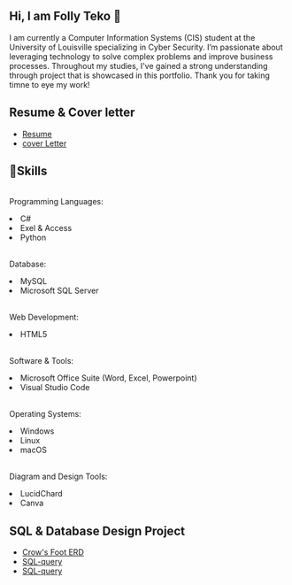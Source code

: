 ## Hi, I am Folly Teko 👋

I am currently a Computer Information Systems (CIS) student at the University of Louisville specializing in Cyber Security. I’m passionate about leveraging technology to solve complex problems and improve business processes. Throughout my studies, I've gained a strong understanding through project that is showcased in this portfolio. Thank you for taking timne to eye my work!

## Resume & Cover letter
<ul dir="auto">
<li><a href="https://github.com/fpteko/Resume.git">Resume</a></li>
<li><a href="https://github.com/fpteko/cover-letter.git">cover Letter</a></li>
</ul>

## 🧠Skills
<p dir="auto"><br>Programming Languages:<br></p>
<li> C#</li>
<li> Exel & Access</li>
<li> Python</li>

<p dir="auto"><br>Database:<br></p>
<li> MySQL</li>
<li> Microsoft SQL Server</li>

<p dir="auto"><br>Web Development:<br></p>
<li> HTML5</li>

<p dir="auto"><br>Software & Tools:<br></p>
<li> Microsoft Office Suite (Word, Excel, Powerpoint)</li>
<li> Visual Studio Code</li>

<p dir="auto"><br>Operating Systems:<br></p>
<li> Windows</li>
<li> Linux</li>
<li> macOS</li>

<p dir="auto"><br>Diagram and Design Tools:<br></p>
<li> LucidChard</li>
<li> Canva</li>
</p>

## SQL & Database Design Project
<ul dir="auto">
<li><a href="https://github.com/fpteko/SQL-.git">Crow's Foot ERD</a></li>
<li><a href="https://github.com/fpteko/SQL-Queries.git">SQL-query</a></li>
<li><a href="https://github.com/fpteko/SQL-query.git">SQL-query</a></li>
</ul>



<!-- 
**fpteko/fpteko** is a ✨ _special_ ✨ repository because its `README.md` (this file) appears on your GitHub profile.

Here are some ideas to get you started:

- 🔭 I’m currently working on ...
- 🌱 I’m currently learning ...
- 👯 I’m looking to collaborate on ...
- 🤔 I’m looking for help with ...
- 💬 Ask me about ...
- 📫 How to reach me: ...
- 😄 Pronouns: ...
- ⚡ Fun fact: ...
-->
